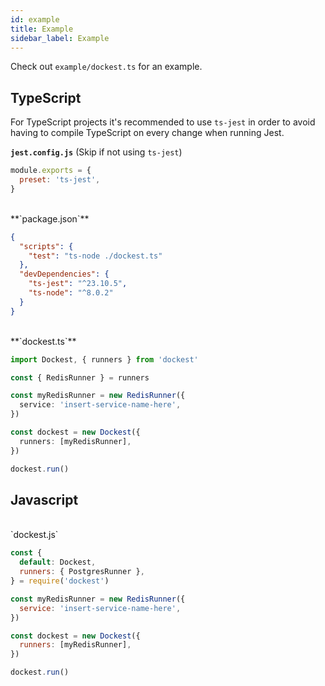 ```yaml
---
id: example
title: Example
sidebar_label: Example
---
```


Check out `example/dockest.ts` for an example.

## TypeScript

For TypeScript projects it's recommended to use `ts-jest` in order to avoid having to compile TypeScript on every change when running Jest.

**`jest.config.js`** (Skip if not using `ts-jest`)

```JavaScript
module.exports = {
  preset: 'ts-jest',
}
```

<br>
**`package.json`**

```JSON
{
  "scripts": {
    "test": "ts-node ./dockest.ts"
  },
  "devDependencies": {
    "ts-jest": "^23.10.5",
    "ts-node": "^8.0.2"
  }
}
```

<br>
**`dockest.ts`**

```TypeScript
import Dockest, { runners } from 'dockest'

const { RedisRunner } = runners

const myRedisRunner = new RedisRunner({
  service: 'insert-service-name-here',
})

const dockest = new Dockest({
  runners: [myRedisRunner],
})

dockest.run()
```

## Javascript

<br>
`dockest.js`

```JavaScript
const {
  default: Dockest,
  runners: { PostgresRunner },
} = require('dockest')

const myRedisRunner = new RedisRunner({
  service: 'insert-service-name-here',
})

const dockest = new Dockest({
  runners: [myRedisRunner],
})

dockest.run()
```
